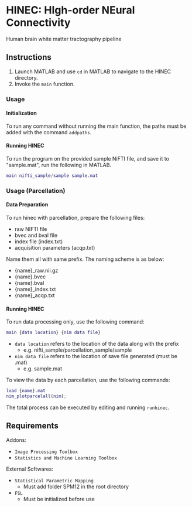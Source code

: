 # HINEC: HIgh-order NEural Connectivity

Human brain white matter tractography pipeline

## Instructions

1. Launch MATLAB and use `cd` in MATLAB to navigate to the HINEC directory.
2. Invoke the `main` function.

### Usage

#### Initialization

To run any command without running the main function, the paths must be added with the command `addpaths`.

#### Running HINEC

To run the program on the provided sample NiFTI file, and save it to "sample.mat", run the following in MATLAB.

```matlab
main nifti_sample/sample sample.mat
```

### Usage (Parcellation)

#### Data Preparation

To run hinec with parcellation, prepare the following files:

- raw NIFTI file
- bvec and bval file
- index file (index.txt)
- acquisition parameters (acqp.txt)

Name them all with same prefix. The naming scheme is as below:

- {name}\_raw.nii.gz
- {name}.bvec
- {name}.bval
- {name}\_index.txt
- {name}\_acqp.txt

#### Running HINEC

To run data processing only, use the following command:

```matlab
main {data location} {nim data file}
```

- `data location` refers to the location of the data along with the prefix
  - e.g. nifti_sample/parcellation_sample/sample
- `nim data file` refers to the location of save file generated (must be .mat)
  - e.g. sample.mat

To view the data by each parcellation, use the following commands:

```matlab
load {name}.mat
nim_plotparcelall(nim);
```

The total process can be executed by editing and running `runhinec`.

## Requirements

Addons:

- `Image Processing Toolbox`
- `Statistics and Machine Learning Toolbox`

External Softwares:

- `Statistical Parametric Mapping`
  - Must add folder SPM12 in the root directory
- `FSL`
  - Must be initialized before use
